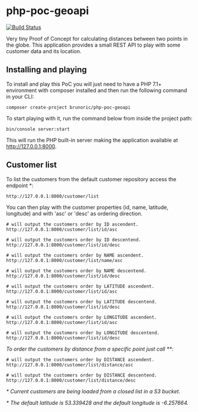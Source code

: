 # php-poc-geoapi

[![Build Status](https://travis-ci.org/brunoric/php-poc-geoapi.svg?branch=master)](https://travis-ci.org/brunoric/php-poc-geoapi)

Very tiny Proof of Concept for calculating distances between two points in the globe. This application provides a small
REST API to play with some customer data and its location.

## Installing and playing

To install and play this PoC you will just need to have a PHP 7.1+ environment with composer installed and then run the
following command in your CLI:

````
composer create-project brunoric/php-poc-geoapi
````

To start playing with it, run the command below from inside the project path:

````
bin/console server:start
````

This will run the PHP built-in server making the application available at http://127.0.0.1:8000.

## Customer list

To list the customers from the default customer repository access the endpoint \*:

````
http://127.0.0.1:8000/customer/list
````

You can then play with the customer properties (id, name, latitude, longitude) and with 'asc' or 'desc' as ordering
direction.

````
# will output the customers order by ID ascendent.
http://127.0.0.1:8000/customer/list/id/asc

# will output the customers order by ID descentend.
http://127.0.0.1:8000/customer/list/id/desc

# will output the customers order by NAME ascendent.
http://127.0.0.1:8000/customer/list/name/asc

# will output the customers order by NAME descentend.
http://127.0.0.1:8000/customer/list/id/desc

# will output the customers order by LATITUDE ascendent.
http://127.0.0.1:8000/customer/list/id/asc

# will output the customers order by LATITUDE descentend.
http://127.0.0.1:8000/customer/list/id/desc

# will output the customers order by LONGITUDE ascendent.
http://127.0.0.1:8000/customer/list/id/asc

# will output the customers order by LONGITUDE descentend.
http://127.0.0.1:8000/customer/list/id/desc
````

*To order the customers by distance from a specific point just call \*\*:*

````
# will output the customers order by DISTANCE ascendent.
http://127.0.0.1:8000/customer/list/distance/asc

# will output the customers order by DISTANCE descentend.
http://127.0.0.1:8000/customer/list/distance/desc
````

_\* Current customers are being loaded from a closed list in a S3 bucket._

_\* The default latitude is 53.339428 and the default longitude is -6.257664._



